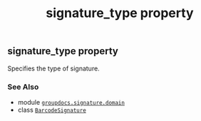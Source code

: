﻿---
title: signature_type property
second_title: GroupDocs.Signature for Python via .NET API References
description: 
type: docs
url: /python-net/groupdocs.signature.domain/barcodesignature/signature_type/
is_root: false
weight: 150
---

## signature_type property


Specifies the type of signature.

### See Also
* module [`groupdocs.signature.domain`](../../)
* class [`BarcodeSignature`](/signature/python-net/groupdocs.signature.domain/barcodesignature)
